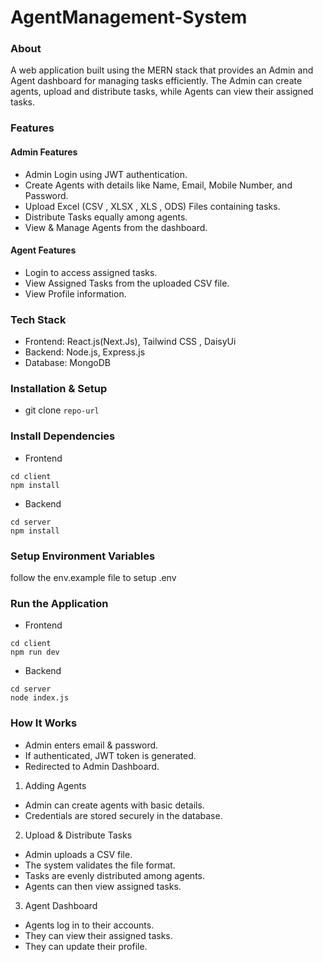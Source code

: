 # AgentManagement-System
### About
A web application built using the MERN stack that provides an Admin and Agent dashboard for managing tasks efficiently. The Admin can create agents, upload and distribute tasks, while Agents can view their assigned tasks.
### Features
#### Admin Features
- Admin Login using JWT authentication.
- Create Agents with details like Name, Email, Mobile Number, and Password.
- Upload Excel (CSV , XLSX , XLS , ODS) Files containing tasks.
- Distribute Tasks equally among agents.
- View & Manage Agents from the dashboard.

#### Agent Features
- Login to access assigned tasks.
- View Assigned Tasks from the uploaded CSV file.
- View Profile information.

### Tech Stack
- Frontend: React.js(Next.Js), Tailwind CSS , DaisyUi
- Backend: Node.js, Express.js
- Database: MongoDB

### Installation & Setup
- git clone ```repo-url```

### Install Dependencies
- Frontend
```
cd client 
npm install
``` 
- Backend
```
cd server 
npm install
```


### Setup Environment Variables
follow the env.example file to setup .env

### Run the Application
- Frontend
```
cd client 
npm run dev
``` 
- Backend
```
cd server 
node index.js
```

### How It Works
- Admin enters email & password.
- If authenticated, JWT token is generated.
- Redirected to Admin Dashboard.
1) Adding Agents
- Admin can create agents with basic details.
- Credentials are stored securely in the database.
2) Upload & Distribute Tasks
- Admin uploads a CSV file.
- The system validates the file format.
- Tasks are evenly distributed among agents.
- Agents can then view assigned tasks.
3) Agent Dashboard
- Agents log in to their accounts.
- They can view their assigned tasks.
- They can update their profile.